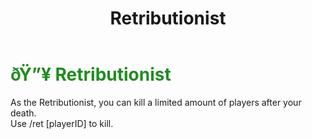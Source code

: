 ﻿---
lang: en-US
title: Retributionist
prev: NiceGuesser
next: Reverie
---
# <font color="#228b22">ðŸ”¥ <b>Retributionist</b></font> <Badge text="Killing" type="tip" vertical="middle"/>

As the Retributionist, you can kill a limited amount of players after your death.<br>
Use /ret [playerID] to kill.